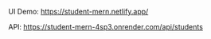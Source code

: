 UI Demo: https://student-mern.netlify.app/

API: https://student-mern-4sp3.onrender.com/api/students
